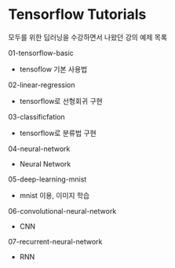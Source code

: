 # Tensorflow Tutorials

모두를 위한 딥러닝을 수강하면서 나왔던 강의 예제 목록

01-tensorflow-basic
    
* tensoflow 기본 사용법

02-linear-regression

* tensorflow로 선형회귀 구현

03-classificfation

* tensorflow로 분류법 구현

04-neural-network

* Neural Network

05-deep-learning-mnist

* mnist 이용, 이미지 학습

06-convolutional-neural-network

* CNN

07-recurrent-neural-network

* RNN
